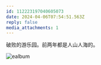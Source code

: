 ```yaml
---
id: 112223197040605073
date: 2024-04-06T07:54:51.563Z
reply: false
media_attachments: 1
---
```


破败的游乐园。前两年都是人山人海的。

![ealbum](https://files.e5n.cc/media_attachments/files/112/223/196/198/774/042/original/e77d9189bbd7b03e.jpg)
